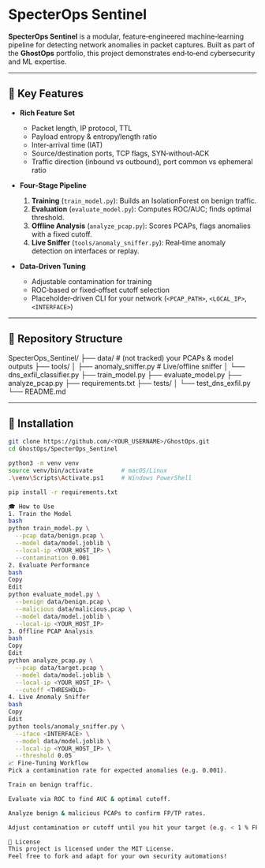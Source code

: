 # SpecterOps Sentinel

**SpecterOps Sentinel** is a modular, feature‑engineered machine‑learning pipeline for detecting network anomalies in packet captures. Built as part of the **GhostOps** portfolio, this project demonstrates end‑to‑end cybersecurity and ML expertise.

---

## 🚀 Key Features

- **Rich Feature Set**  
  - Packet length, IP protocol, TTL  
  - Payload entropy & entropy/length ratio  
  - Inter‑arrival time (IAT)  
  - Source/destination ports, TCP flags, SYN‑without‑ACK  
  - Traffic direction (inbound vs outbound), port common vs ephemeral ratio

- **Four‑Stage Pipeline**  
  1. **Training** (`train_model.py`): Builds an IsolationForest on benign traffic.  
  2. **Evaluation** (`evaluate_model.py`): Computes ROC/AUC; finds optimal threshold.  
  3. **Offline Analysis** (`analyze_pcap.py`): Scores PCAPs, flags anomalies with a fixed cutoff.  
  4. **Live Sniffer** (`tools/anomaly_sniffer.py`): Real‑time anomaly detection on interfaces or replay.

- **Data‑Driven Tuning**  
  - Adjustable contamination for training  
  - ROC‑based or fixed‑offset cutoff selection  
  - Placeholder‑driven CLI for your network (`<PCAP_PATH>`, `<LOCAL_IP>`, `<INTERFACE>`)

---

## 📁 Repository Structure
SpecterOps_Sentinel/
├── data/ # (not tracked) your PCAPs & model outputs
├── tools/
│ ├── anomaly_sniffer.py # Live/offline sniffer
│ └── dns_exfil_classifier.py
├── train_model.py
├── evaluate_model.py
├── analyze_pcap.py
├── requirements.txt
├── tests/
│ └── test_dns_exfil.py
└── README.md


---

## 🔧 Installation

```bash
git clone https://github.com/<YOUR_USERNAME>/GhostOps.git
cd GhostOps/SpecterOps_Sentinel

python3 -m venv venv
source venv/bin/activate        # macOS/Linux
.\venv\Scripts\Activate.ps1     # Windows PowerShell

pip install -r requirements.txt

🎓 How to Use
1. Train the Model
bash
python train_model.py \
  --pcap data/benign.pcap \
  --model data/model.joblib \
  --local-ip <YOUR_HOST_IP> \
  --contamination 0.001
2. Evaluate Performance
bash
Copy
Edit
python evaluate_model.py \
  --benign data/benign.pcap \
  --malicious data/malicious.pcap \
  --model data/model.joblib \
  --local-ip <YOUR_HOST_IP>
3. Offline PCAP Analysis
bash
Copy
Edit
python analyze_pcap.py \
  --pcap data/target.pcap \
  --model data/model.joblib \
  --local-ip <YOUR_HOST_IP> \
  --cutoff <THRESHOLD>
4. Live Anomaly Sniffer
bash
Copy
Edit
python tools/anomaly_sniffer.py \
  --iface <INTERFACE> \
  --model data/model.joblib \
  --local-ip <YOUR_HOST_IP> \
  --threshold 0.05
📈 Fine‑Tuning Workflow
Pick a contamination rate for expected anomalies (e.g. 0.001).

Train on benign traffic.

Evaluate via ROC to find AUC & optimal cutoff.

Analyze benign & malicious PCAPs to confirm FP/TP rates.

Adjust contamination or cutoff until you hit your target (e.g. < 1 % FP, > 70 % TP).

📜 License
This project is licensed under the MIT License.
Feel free to fork and adapt for your own security automations!

